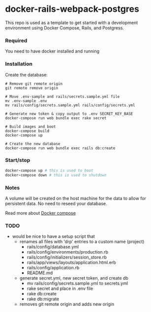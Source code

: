# docker-rails-webpack-postgres

This repo is used as a template to get started with a development environment using Docker Compose, Rails, and Postgress. 



### Required ###

You need to have docker installed and running



### Installation ###

Create the database:

```shell
# Remove git remote origin
git remote remove origin

# Move .env-sample and rails/secrets.sample.yml file
mv .env-sample .env
mv rails/config/secrets.sample.yml rails/config/secrets.yml

# Generate new token & copy output to .env SECRET_KEY_BASE
docker-compose run web bundle exec rake secret

# Build images and boot
docker-compose build
docker-compose up

# Create the new database
docker-compose run web bundle exec rails db:create
```



### Start/stop ###

```ruby
docker-compose up # this is used to boot
docker-compose down # this is used to shutdown
```



### Notes

A volume will be created on the host machine for the data to allow for persistent data. No need to reseed your database.

Read more about [Docker compose](https://docs.docker.com/compose/)



### TODO ###

- would be nice to have a setup script that
  - renames all files with 'drp' entries to a custom name (project)
    - rails/config/database.yml
    - rails/config/environments/production.rb
    - rails/config/initializers/session_store.rb
    - rails/app/views/layouts/application.html.erb
    - rails/config/application.rb
    - README.md
  - generate secret.yml, new secret token, and create db
    - mv rails/config/secrets.sample.yml to secrets.yml
    - rake secret and place in .env file
    - rake db:create
    - rake db:migrate
  - removes git remote origin and adds new origin


